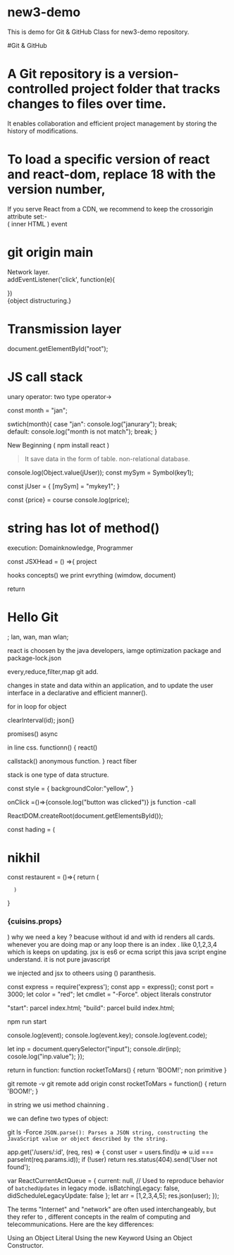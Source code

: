 # new3-demo
This is demo for Git &amp; GitHub Class for new3-demo repository.

#Git & GitHub
   
# A Git repository is a version-controlled project folder that tracks changes to files over time.              
It enables collaboration and efficient project management by storing the history of modifications.                                               
                                                                                    
# To load a specific version of react and react-dom, replace 18 with the version number,                                                                                                                                                                                       
If you serve React from a CDN, we recommend to keep the crossorigin attribute set:-                                                                                                                                                                                                                                                                   
( inner HTML ) event                                                                                                                                                                                                                                             
# git origin main                                                                                                                                                                                                                                                            
Network layer.                                                                                                                                                                             
addEventListener('click', function(e){                                                                                                                      
                                                                    
})                                                   
            {object distructuring.}                         
# Transmission layer                 
document.getElementById("root");            
 
# JS call stack   
unary operator: two type operator->

const month = "jan";

swtich(month){
    case "jan":
        console.log("janurary");
    break;  
    default:
        console.log("month is not match");
    break;
}  

New Beginning
( npm install react )

> It save data in the form of table.
> non-relational database.

console.log(Object.value(jUser));
const mySym = Symbol(key1);

const jUser = {
 [mySym] = "mykey1";
}

const {price} = course
console.log(price);


# string has lot of method()
execution: Domainknowledge, Programmer

const JSXHead = () =>{
project

hooks concepts()
we print evrything (wimdow, document)

return <h1> Hello Git</h1>;
lan, wan, man wlan;
 
react is choosen by the java developers, iamge optimization
package and package-lock.json

every,reduce,filter,map
git add.

changes in state and data within an application, and to
update the user interface in a declarative and efficient
manner().

for in loop for object

clearInterval(id);
json{}

promises()
async

in line css.
functionn() {
react() 

callstack()
anonymous function.
}
react fiber


stack is one type of data structure.


const style = {
   backgroundColor:"yellow",
   <Restaurent res-name="lucky-cafe"/>
}

onClick =()=>{console.log("button was clicked")}
js function -call

ReactDOM.createRoot(document.getElementsById());
 
 const hading = (
 <h1> nikhil </h1>
 const restaurent = ()=>{
      return (
      
      )
 }
 <h3>{cuisins.props}</h3>
 )
why we need a key ?
beacuse without id  and with id renders all cards. whenever you are doing map or any loop there is 
an index . like 0,1,2,3,4 which is keeps on updating.
 jsx is es6 or ecma script this java script engine understand.
 it is not pure javascript

 we injected and jsx to otheers using () paranthesis.

const express = require('express');
const app = express();
const port = 3000;
let color = "red";
let cmdlet = "-Force".
object literals
construtor

"start": parcel index.html;
"build": parcel build index.html;

npm run start

console.log(event);
console.log(event.key);
console.log(event.code);

let inp = document.querySelector("input");
console.dir(inp);
cosole.log("inp.value");
});

return in function:
function rocketToMars() {
  return 'BOOM!';
  non primitive
}

git remote -v
git remote add origin
const rocketToMars = function() {
  return 'BOOM!';
}

in string we usi method chainning .

we can define two types of object:

git ls -Force
`JSON.parse(): Parses a JSON string, constructing the JavaScript value or object described by the string.`


app.get('/users/:id', (req, res) => {
  const user = users.find(u => u.id === parseInt(req.params.id));
  if (!user) return res.status(404).send('User not found');

   var ReactCurrentActQueue = {
    current: null,
    // Used to reproduce behavior of `batchedUpdates` in legacy mode.
    isBatchingLegacy: false,
    didScheduleLegacyUpdate: false
  };
  let arr = [1,2,3,4,5];
  res.json(user);
});




The terms "Internet" and "network" are often used interchangeably, but they refer to ,
different concepts in the realm of computing and telecommunications. Here are the key differences:

Using an Object Literal
Using the new Keyword
Using an Object Constructor.
